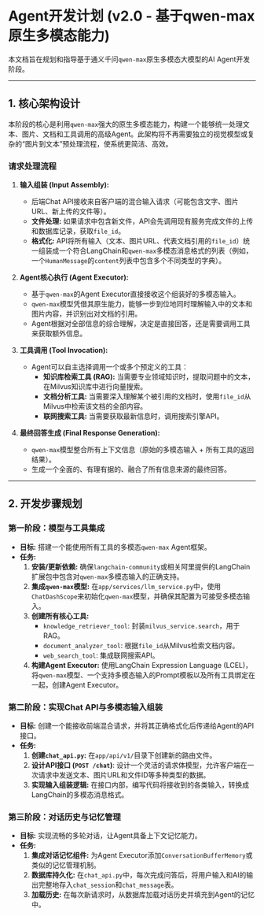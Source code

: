 # Agent开发计划 (v2.0 - 基于qwen-max原生多模态能力)

本文档旨在规划和指导基于通义千问`qwen-max`原生多模态大模型的AI Agent开发阶段。

---

## 1. 核心架构设计

本阶段的核心是利用`qwen-max`强大的原生多模态能力，构建一个能够统一处理文本、图片、文档和工具调用的高级Agent。此架构将不再需要独立的视觉模型或复杂的“图片到文本”预处理流程，使系统更简洁、高效。

### 请求处理流程

1.  **输入组装 (Input Assembly):**
    *   后端Chat API接收来自客户端的混合输入请求（可能包含文字、图片URL、新上传的文件等）。
    *   **文件处理:** 如果请求中包含新文件，API会先调用现有服务完成文件的上传和数据库记录，获取`file_id`。
    *   **格式化:** API将所有输入（文本、图片URL、代表文档引用的`file_id`）统一组装成一个符合LangChain和`qwen-max`多模态消息格式的列表（例如，一个`HumanMessage`的`content`列表中包含多个不同类型的字典）。

2.  **Agent核心执行 (Agent Executor):**
    *   基于`qwen-max`的Agent Executor直接接收这个组装好的多模态输入。
    *   `qwen-max`模型凭借其原生能力，能够一步到位地同时理解输入中的文本和图片内容，并识别出对文档的引用。
    *   Agent根据对全部信息的综合理解，决定是直接回答，还是需要调用工具来获取额外信息。

3.  **工具调用 (Tool Invocation):**
    *   Agent可以自主选择调用一个或多个预定义的工具：
        *   **知识库检索工具 (RAG):** 当需要专业领域知识时，提取问题中的文本，在Milvus知识库中进行向量搜索。
        *   **文档分析工具:** 当需要深入理解某个被引用的文档时，使用`file_id`从Milvus中检索该文档的全部内容。
        *   **联网搜索工具:** 当需要获取最新信息时，调用搜索引擎API。

4.  **最终回答生成 (Final Response Generation):**
    *   `qwen-max`模型整合所有上下文信息（原始的多模态输入 + 所有工具的返回结果）。
    *   生成一个全面的、有理有据的、融合了所有信息来源的最终回答。

---

## 2. 开发步骤规划

### 第一阶段：模型与工具集成

*   **目标:** 搭建一个能使用所有工具的多模态`qwen-max` Agent框架。
*   **任务:**
    1.  **安装/更新依赖:** 确保`langchain-community`或相关阿里提供的LangChain扩展包中包含对`qwen-max`多模态输入的正确支持。
    2.  **集成`qwen-max`模型:** 在`app/services/llm_service.py`中，使用`ChatDashScope`来初始化`qwen-max`模型，并确保其配置为可接受多模态输入。
    3.  **创建所有核心工具:**
        *   `knowledge_retriever_tool`: 封装`milvus_service.search`，用于RAG。
        *   `document_analyzer_tool`: 根据`file_id`从Milvus检索文档内容。
        *   `web_search_tool`: 集成联网搜索API。
    4.  **构建Agent Executor:** 使用LangChain Expression Language (LCEL)，将`qwen-max`模型、一个支持多模态输入的Prompt模板以及所有工具绑定在一起，创建Agent Executor。

### 第二阶段：实现Chat API与多模态输入组装

*   **目标:** 创建一个能接收前端混合请求，并将其正确格式化后传递给Agent的API接口。
*   **任务:**
    1.  **创建`chat_api.py`:** 在`app/api/v1/`目录下创建新的路由文件。
    2.  **设计API接口 (`POST /chat`)**: 设计一个灵活的请求体模型，允许客户端在一次请求中发送文本、图片URL和文件ID等多种类型的数据。
    3.  **实现输入组装逻辑:** 在接口内部，编写代码将接收到的各类输入，转换成LangChain的多模态消息格式。

### 第三阶段：对话历史与记忆管理

*   **目标:** 实现流畅的多轮对话，让Agent具备上下文记忆能力。
*   **任务:**
    1.  **集成对话记忆组件:** 为Agent Executor添加`ConversationBufferMemory`或类似的记忆管理机制。
    2.  **数据库持久化:** 在`chat_api.py`中，每次完成问答后，将用户输入和AI的输出完整地存入`chat_session`和`chat_message`表。
    3.  **加载历史:** 在每次新请求时，从数据库加载对话历史并填充到Agent的记忆中。